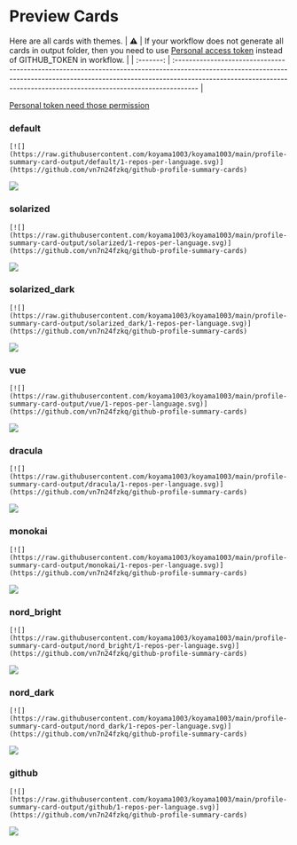 
# Preview Cards

Here are all cards with themes.
| :warning: | If your workflow does not generate all cards in output folder, then you need to use [Personal access token](https://docs.github.com/en/actions/configuring-and-managing-workflows/creating-and-storing-encrypted-secrets) instead of GITHUB_TOKEN in workflow. |
| :-------: | :------------------------------------------------------------------------------------------------------------------------------------------------------------------------------------------------------------------------------------------------ |

[Personal token need those permission](https://github.com/vn7n24fzkq/github-profile-summary-cards/wiki/Personal-access-token-permissions)


### default


```
[![](https://raw.githubusercontent.com/koyama1003/koyama1003/main/profile-summary-card-output/default/1-repos-per-language.svg)](https://github.com/vn7n24fzkq/github-profile-summary-cards)
```
![](https://raw.githubusercontent.com/koyama1003/koyama1003/main/profile-summary-card-output/default/1-repos-per-language.svg)


### solarized


```
[![](https://raw.githubusercontent.com/koyama1003/koyama1003/main/profile-summary-card-output/solarized/1-repos-per-language.svg)](https://github.com/vn7n24fzkq/github-profile-summary-cards)
```
![](https://raw.githubusercontent.com/koyama1003/koyama1003/main/profile-summary-card-output/solarized/1-repos-per-language.svg)


### solarized_dark


```
[![](https://raw.githubusercontent.com/koyama1003/koyama1003/main/profile-summary-card-output/solarized_dark/1-repos-per-language.svg)](https://github.com/vn7n24fzkq/github-profile-summary-cards)
```
![](https://raw.githubusercontent.com/koyama1003/koyama1003/main/profile-summary-card-output/solarized_dark/1-repos-per-language.svg)


### vue


```
[![](https://raw.githubusercontent.com/koyama1003/koyama1003/main/profile-summary-card-output/vue/1-repos-per-language.svg)](https://github.com/vn7n24fzkq/github-profile-summary-cards)
```
![](https://raw.githubusercontent.com/koyama1003/koyama1003/main/profile-summary-card-output/vue/1-repos-per-language.svg)


### dracula


```
[![](https://raw.githubusercontent.com/koyama1003/koyama1003/main/profile-summary-card-output/dracula/1-repos-per-language.svg)](https://github.com/vn7n24fzkq/github-profile-summary-cards)
```
![](https://raw.githubusercontent.com/koyama1003/koyama1003/main/profile-summary-card-output/dracula/1-repos-per-language.svg)


### monokai


```
[![](https://raw.githubusercontent.com/koyama1003/koyama1003/main/profile-summary-card-output/monokai/1-repos-per-language.svg)](https://github.com/vn7n24fzkq/github-profile-summary-cards)
```
![](https://raw.githubusercontent.com/koyama1003/koyama1003/main/profile-summary-card-output/monokai/1-repos-per-language.svg)


### nord_bright


```
[![](https://raw.githubusercontent.com/koyama1003/koyama1003/main/profile-summary-card-output/nord_bright/1-repos-per-language.svg)](https://github.com/vn7n24fzkq/github-profile-summary-cards)
```
![](https://raw.githubusercontent.com/koyama1003/koyama1003/main/profile-summary-card-output/nord_bright/1-repos-per-language.svg)


### nord_dark


```
[![](https://raw.githubusercontent.com/koyama1003/koyama1003/main/profile-summary-card-output/nord_dark/1-repos-per-language.svg)](https://github.com/vn7n24fzkq/github-profile-summary-cards)
```
![](https://raw.githubusercontent.com/koyama1003/koyama1003/main/profile-summary-card-output/nord_dark/1-repos-per-language.svg)


### github


```
[![](https://raw.githubusercontent.com/koyama1003/koyama1003/main/profile-summary-card-output/github/1-repos-per-language.svg)](https://github.com/vn7n24fzkq/github-profile-summary-cards)
```
![](https://raw.githubusercontent.com/koyama1003/koyama1003/main/profile-summary-card-output/github/1-repos-per-language.svg)


